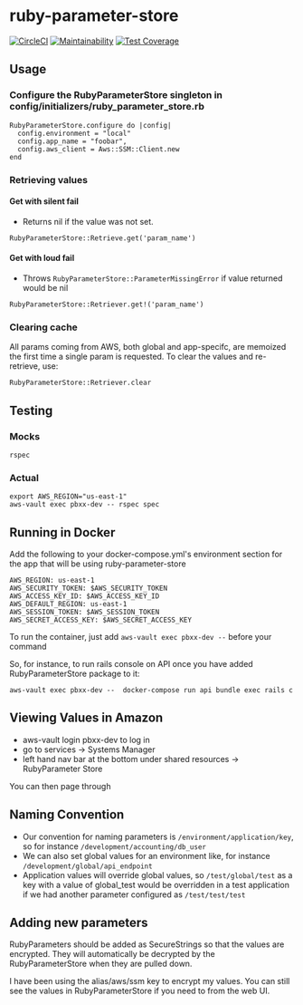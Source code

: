 # ruby-parameter-store

[![CircleCI](https://circleci.com/gh/promoboxx/ruby-parameter-store.svg?style=svg)](https://circleci.com/gh/promoboxx/ruby-parameter-store)
[![Maintainability](https://api.codeclimate.com/v1/badges/dbae4922f2e021549af9/maintainability)](https://codeclimate.com/repos/5c1ac8712cae6002b40016f8/maintainability)
[![Test Coverage](https://api.codeclimate.com/v1/badges/dbae4922f2e021549af9/test_coverage)](https://codeclimate.com/repos/5c1ac8712cae6002b40016f8/test_coverage)

## Usage

### Configure the RubyParameterStore singleton in config/initializers/ruby_parameter_store.rb
```
RubyParameterStore.configure do |config|
  config.environment = "local"
  config.app_name = "foobar",
  config.aws_client = Aws::SSM::Client.new
end
```
### Retrieving values

#### Get with silent fail

* Returns nil if the value was not set.

```
RubyParameterStore::Retrieve.get('param_name')
```

#### Get with loud fail

* Throws `RubyParameterStore::ParameterMissingError` if value returned would be nil

```
RubyParameterStore::Retriever.get!('param_name')
```

### Clearing cache

All params coming from AWS, both global and app-specifc, are memoized the first time a single param is requested.
To clear the values and re-retrieve, use:

```
RubyParameterStore::Retriever.clear
```

## Testing

### Mocks

```
rspec
```

### Actual

```
export AWS_REGION="us-east-1"
aws-vault exec pbxx-dev -- rspec spec
```

## Running in Docker

Add the following to your docker-compose.yml's environment section for the app that will be using ruby-parameter-store

```
AWS_REGION: us-east-1
AWS_SECURITY_TOKEN: $AWS_SECURITY_TOKEN
AWS_ACCESS_KEY_ID: $AWS_ACCESS_KEY_ID
AWS_DEFAULT_REGION: us-east-1
AWS_SESSION_TOKEN: $AWS_SESSION_TOKEN
AWS_SECRET_ACCESS_KEY: $AWS_SECRET_ACCESS_KEY
```

To run the container, just add ```aws-vault exec pbxx-dev --``` before your command

So, for instance, to run rails console on API once you have added RubyParameterStore package to it:

```
aws-vault exec pbxx-dev --  docker-compose run api bundle exec rails c
```

## Viewing Values in Amazon

* aws-vault login pbxx-dev to log in
* go to services -> Systems Manager
* left hand nav bar at the bottom under shared resources -> RubyParameter Store

You can then page through

## Naming Convention

* Our convention for naming parameters is `/environment/application/key`, so for instance `/development/accounting/db_user`
* We can also set global values for an environment like, for instance `/development/global/api_endpoint`
* Application values will override global values, so `/test/global/test` as a key with a value of global_test would be overridden in a test application if we had another parameter configured as `/test/test/test`

## Adding new parameters

RubyParameters should be added as SecureStrings so that the values are encrypted. They will automatically be decrypted by the RubyParameterStore when they are pulled down.

I have been using the alias/aws/ssm key to encrypt my values. You can still see the values in RubyParameterStore if you need to from the web UI.
